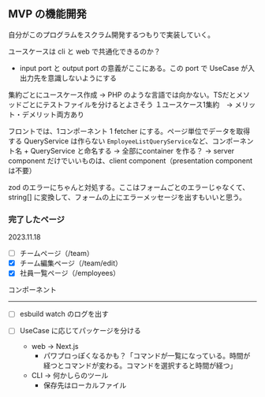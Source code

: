 ## MVP の機能開発
自分がこのプログラムをスクラム開発するつもりで実装していく。

ユースケースは cli と web で共通化できるのか？
- input port と output port の意義がここにある。この port で UseCase が入出力先を意識しないようにする

集約ごとにユースケース作成 -> PHP のような言語では向かない。TSだとメソッドごとにテストファイルを分けるとよさそう
１ユースケース1集約　→ メリット・デメリット両方あり

フロントでは、1コンポーネント 1 fetcher にする。ページ単位でデータを取得する QueryService は作らない
`EmployeeListQueryService`など、コンポーネント名 + QueryService と命名する
-> 全部にcontainer を作る？
-> server component だけでいいものは、client component（presentation component は不要）

zod のエラーにちゃんと対処する。ここはフォームごとのエラーじゃなくて、string[] に変換して、フォームの上にエラーメッセージを出すもいいと思う。

### 完了したページ
2023.11.18

- [ ] チームページ（/team）
- [x] チーム編集ページ（/team/edit）
- [x] 社員一覧ページ（/employees）

コンポーネント

-------
- [ ] esbuild watch のログを出す

- [ ] UseCase に応じてパッケージを分ける 
  - web -> Next.js
    - パワプロっぽくなるかも？「コマンドが一覧になっている。時間が経つとコマンドが変わる。コマンドを選択すると時間が経つ」
  - CLI -> 何かしらのツール
    - 保存先はローカルファイル

